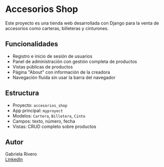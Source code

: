 # Accesorios Shop 

Este proyecto es una tienda web desarrollada con Django para la venta de accesorios como carteras, billeteras y cinturones.

## Funcionalidades

- Registro e inicio de sesión de usuarios
- Panel de administración con gestión completa de productos
- Vistas públicas de productos
- Página "About" con información de la creadora
- Navegación fluida sin usar la barra del navegador

## Estructura

- Proyecto: `accesorios_shop`
- App principal: `myproyect`
- Modelos: `Cartera`, `Billetera`, `Cinto`
- Campos: texto, número, fecha
- Vistas: CRUD completo sobre productos

## Autor

Gabriela Rivero  
[LinkedIn](https://www.linkedin.com/in/gabriela-rivero-067a2b369)
